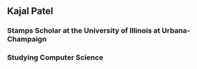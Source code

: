 ## Kajal Patel

### Stamps Scholar at the University of Illinois at Urbana-Champaign

### Studying Computer Science
